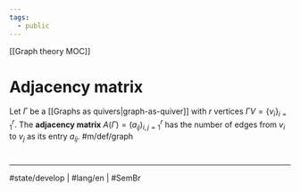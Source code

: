 ```yaml
---
tags:
  - public
---
```

[[Graph theory MOC]]
# Adjacency matrix

Let $\Gamma$ be a [[Graphs as quivers|graph-as-quiver]] with $r$ vertices $\Gamma V = \{ v_{i} \}_{i=1}^r$.
The **adjacency matrix** $A(\Gamma) = (a_{ij})_{i,j=1}^r$ has the number of edges from $v_{i}$ to $v_{j}$ as its entry $a_{ij}$. #m/def/graph



#
---
#state/develop | #lang/en | #SemBr
